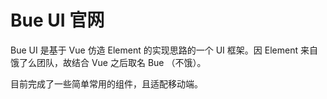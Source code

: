 # Bue UI 官网

Bue UI 是基于 Vue 仿造 Element 的实现思路的一个 UI 框架。因 Element 来自饿了么团队，故结合 Vue 之后取名 Bue （不饿）。

目前完成了一些简单常用的组件，且适配移动端。
